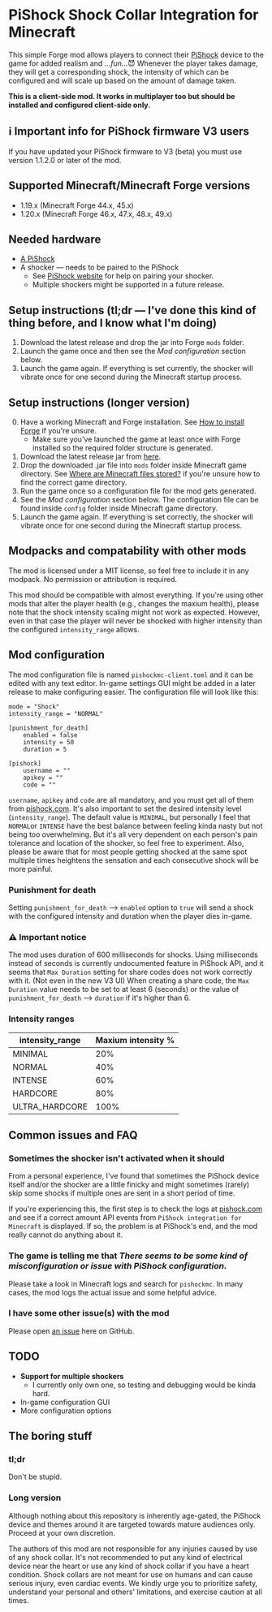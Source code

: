 # PiShock Shock Collar Integration for Minecraft
This simple Forge mod allows players
to connect their [PiShock](https://pishock.com) device to the game for added realism and _...fun..._:smiling_imp:
Whenever the player takes damage, they will get a corresponding shock,
the intensity of which can be configured and will scale up based on the amount of damage taken.

**This is a client-side mod. It works in multiplayer too but should be installed and configured client-side only.**

## :information_source: Important info for PiShock firmware V3 users
If you have updated your PiShock firmware to V3 (beta) you must use version 1.1.2.0 or later of the mod.

## Supported Minecraft/Minecraft Forge versions
* 1.19.x (Minecraft Forge 44.x, 45.x)
* 1.20.x (Minecraft Forge 46.x, 47.x, 48.x, 49.x)

## Needed hardware
* [A PiShock](https://pishock.com)
* A shocker — needs to be paired to the PiShock
  * See [PiShock website](https://pishock.com) for help on pairing your shocker.
  * Multiple shockers might be supported in a future release.

## Setup instructions (tl;dr — I've done this kind of thing before, and I know what I'm doing)
1. Download the latest release and drop the jar into Forge `mods` folder.
2. Launch the game once and then see the _Mod configuration_ section below.
3. Launch the game again. If everything is set currently, the shocker will vibrate once for one second during the Minecraft startup process.

## Setup instructions (longer version)
0. Have a working Minecraft and Forge installation. See [How to install Forge](https://www.wikihow.com/Install-Minecraft-Forge) if you're unsure.
   * Make sure you've launched the game at least once with Forge installed so the required folder structure is generated.
1. Download the latest release jar from [here](https://github.com/ojaha065/PiShockForMC/releases).
2. Drop the downloaded .jar file into `mods` folder inside Minecraft game directory. See [Where are Minecraft files stored?](https://help.minecraft.net/hc/en-us/articles/4409159214605-Managing-Data-and-Game-Storage-in-Minecraft-Java-Edition-) if you're unsure how to find the correct game directory.
3. Run the game once so a configuration file for the mod gets generated.
4. See the _Mod configuration_ section below. The configuration file can be found inside `config` folder inside Minecraft game directory.
5. Launch the game again. If everything is set correctly, the shocker will vibrate once for one second during the Minecraft startup process.

## Modpacks and compatability with other mods
The mod is licensed under a MIT license, so feel free to include it in any modpack. No permission or attribution is required.

This mod should be compatible with almost everything.
If you're using other mods that alter the player health (e.g., changes the maxium health),
please note that the shock intensity scaling might not work as expected.
However, even in that case the player will never be shocked with higher intensity than the configured `intensity_range` allows.

## Mod configuration
The mod configuration file is named `pishockmc-client.toml` and it can be edited with any text editor. In-game settings GUI might be added in a later release to make configuring easier. The configuration file will look like this:

```
mode = "Shock"
intensity_range = "NORMAL"

[punishment_for_death]
	enabled = false
	intensity = 50
	duration = 5

[pishock]
	username = ""
	apikey = ""
	code = ""
```

`username`, `apikey` and `code` are all mandatory, and you must get all of them from [pishock.com](https://pishock.com).
It's also important to set the desired intensity level (`intensity_range`).
The default value is `MINIMAL`, but personally I feel that `NORMAL`or `INTENSE` have the best balance between feeling kinda nasty but not being too overwhelming.
But it's all very dependent on each person's pain tolerance and location of the shocker, so feel free to experiment.
Also, please be aware that for most people getting shocked at the same spot multiple times heightens the sensation and each consecutive shock will be more painful.

### Punishment for death
Setting `punishment_for_death` --> `enabled` option to `true` will send a shock with the configured intensity and duration when the player dies in-game.

### :warning: Important notice
The mod uses duration of 600 milliseconds for shocks.
Using milliseconds instead of seconds is currently undocumented feature in PiShock API,
and it seems that `Max Duration` setting for share codes does not work correctly with it. (Not even in the new V3 UI)
When creating a share code,
the `Max Duration` value needs to be set to at least 6 (seconds)
or the value of `punishment_for_death` --> `duration` if it's higher than 6.

### Intensity ranges
| intensity_range | Maxium intensity % |
|-----------------|--------------------|
| MINIMAL         | 20%                |
| NORMAL          | 40%                |
| INTENSE         | 60%                |
| HARDCORE        | 80%                |
| ULTRA_HARDCORE  | 100%               |

## Common issues and FAQ
### Sometimes the shocker isn't activated when it should
From a personal experience,
I've found that sometimes the PiShock device itself and/or the shocker are a little finicky
and might sometimes (rarely) skip some shocks if multiple ones are sent in a short period of time.

If you're experiencing this,
the first step is to check the logs at [pishock.com](https://pishock.com)
and see if a correct amount API events from `PiShock integration for Minecraft` is displayed.
If so, the problem is at PiShock's end, and the mod really cannot do anything about it.

### The game is telling me that *There seems to be some kind of misconfiguration or issue with PiShock configuration.*
Please take a look in Minecraft logs and search for `pishockmc`. In many cases, the mod logs the actual issue and some helpful advice.

### I have some other issue(s) with the mod
Please open [an issue](https://github.com/ojaha065/PiShockForMC/issues) here on GitHub.

## TODO
* **Support for multiple shockers**
  * I currently only own one, so testing and debugging would be kinda hard.
* In-game configuration GUI
* More configuration options

## The boring stuff
### tl;dr
Don't be stupid.

### Long version
Although nothing about this repository is inherently age-gated,
the PiShock device and themes around it are targeted towards mature audiences only.
Proceed at your own discretion.

The authors of this mod are not responsible for any injuries caused by use of any shock collar.
It's not recommended to put any kind of electrical device near the heart
or use any kind of shock collar if you have a heart condition.
Shock collars are not meant for use on humans and can cause serious injury, even cardiac events.
We kindly urge you to prioritize safety,
understand your personal and others' limitations, and exercise caution at all times.
